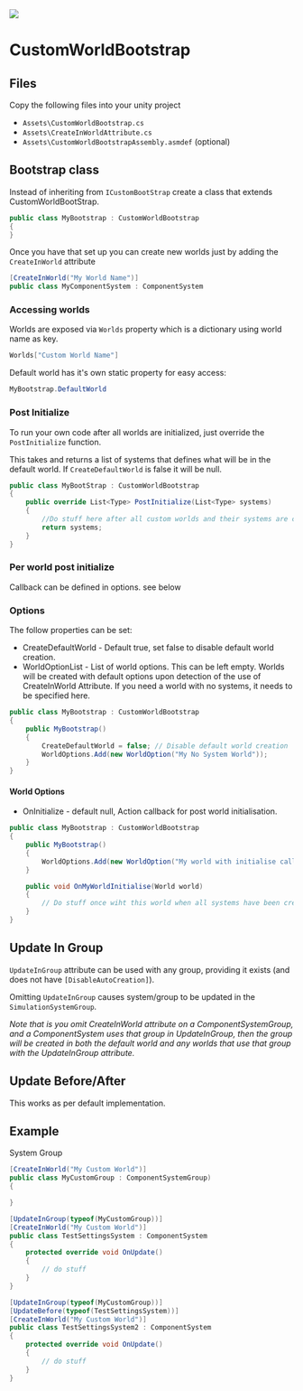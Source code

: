 <a href="http://tcci.3utilities.com/viewType.html?buildTypeId=ShortID&guest=1"> <img src="http://tcci.3utilities.com/app/rest/builds/buildType(id:ShortID)/statusIcon"/></a># CustomWorldBootstrap## FilesCopy the following files into your unity project* `Assets\CustomWorldBootstrap.cs`* `Assets\CreateInWorldAttribute.cs`* `Assets\CustomWorldBootstrapAssembly.asmdef` (optional)## Bootstrap classInstead of inheriting from `ICustomBootStrap` create a class that extends CustomWorldBootStrap.```csharppublic class MyBootstrap : CustomWorldBootstrap{}```Once you have that set up you can create new worlds just by adding the `CreateInWorld` attribute```csharp[CreateInWorld("My World Name")]public class MyComponentSystem : ComponentSystem```### Accessing worldsWorlds are exposed via `Worlds` property which is a dictionary using world name as key.```csharpWorlds["Custom World Name"]```Default world has it's own static property for easy access:```csharpMyBootstrap.DefaultWorld```### Post InitializeTo run your own code after all worlds are initialized, just override the `PostInitialize` function.This takes and returns a list of systems that defines what will be in the default world. If `CreateDefaultWorld` is false it will be null.```csharppublic class MyBootStrap : CustomWorldBootstrap{    public override List<Type> PostInitialize(List<Type> systems)     {        //Do stuff here after all custom worlds and their systems are created        return systems;    }}```### Per world post initializeCallback can be defined in options. see below### OptionsThe follow properties can be set:* CreateDefaultWorld - Default true, set false to disable default world creation.* WorldOptionList - List of world options. This can be left empty. Worlds will be created with default options upon detection of the use of CreateInWorld Attribute. If you need a world with no systems, it needs to be specified here.```csharppublic class MyBootstrap : CustomWorldBootstrap{    public MyBootstrap()    {        CreateDefaultWorld = false; // Disable default world creation        WorldOptions.Add(new WorldOption("My No System World"));    }}```#### World Options* OnInitialize - default null, Action<World> callback for post world initialisation.```csharppublic class MyBootstrap : CustomWorldBootstrap{    public MyBootstrap()    {        WorldOptions.Add(new WorldOption("My world with initialise callback") { OnInitialize = OnMyWorldInitialise});    }    public void OnMyWorldInitialise(World world)    {        // Do stuff once wiht this world when all systems have been created.    } }```## Update In Group`UpdateInGroup` attribute can be used with any group, providing it exists (and does not have `[DisableAutoCreation]`). Omitting `UpdateInGroup` causes system/group to be updated in the `SimulationSystemGroup`. *Note that is you omit CreateInWorld attribute on a ComponentSystemGroup, and a ComponentSystem uses that group in UpdateInGroup, then the group will be created in both the default world and any worlds that use that group with the UpdateInGroup attribute.*## Update Before/AfterThis works as per default implementation.## ExampleSystem Group```csharp[CreateInWorld("My Custom World")]public class MyCustomGroup : ComponentSystemGroup){}``````csharp[UpdateInGroup(typeof(MyCustomGroup))][CreateInWorld("My Custom World")]public class TestSettingsSystem : ComponentSystem{    protected override void OnUpdate()    {        // do stuff    }}[UpdateInGroup(typeof(MyCustomGroup))][UpdateBefore(typeof(TestSettingsSystem))][CreateInWorld("My Custom World")]public class TestSettingsSystem2 : ComponentSystem{    protected override void OnUpdate()    {        // do stuff    }}```